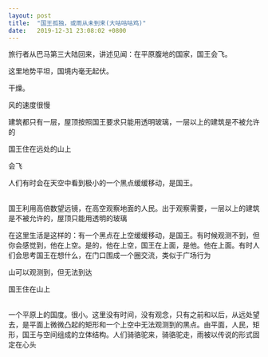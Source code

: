 ```yaml
---
layout: post
title:  "国王孤独，或雨从未到来(大咕咕咕鸡)"
date:   2019-12-31 23:08:02 +0800
---
```

旅行者从巴马第三大陆回来，讲述见闻：在平原腹地的国家，国王会飞。

这里地势平坦，国境内毫无起伏。

干燥。

风的速度很慢

建筑都只有一层，屋顶按照国王要求只能用透明玻璃，一层以上的建筑是不被允许的

国王住在远处的山上

会飞

人们有时会在天空中看到极小的一个黑点缓缓移动，是国王。<br/><br/>

国王利用高倍数望远镜，在高空观察地面的人民。出于观察需要，一层以上的建筑是不被允许的，屋顶只能用透明的玻璃

在这里生活是这样的：有一个黑点在上空缓缓移动，是国王。有时候观测不到，但你会感觉到，他在上空。是的，他在上空，国王在上面，是他。他在上面。有时人们会思考国王在想什么，在门口围成一个圈交流，类似于广场行为

山可以观测到，但无法到达

国王住在山上<br/><br/>

一个平原上的国度。很小。这里没有时间，没有观念，只有之前和以后，从远处望去，是平面上微微凸起的矩形和一个上空中无法观测到的黑点。由平面，人民，矩形，国王与空间组成的立体结构。人们骑骆驼来，骑骆驼走，雨被以传说的形式固定在心头
